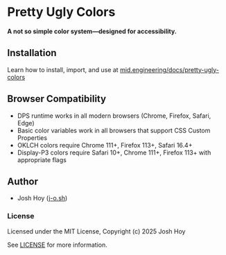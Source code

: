 # Pretty Ugly Colors

**A not so simple color system—designed for accessibility.**

## Installation

Learn how to install, import, and use at [mid.engineering/docs/pretty-ugly-colors](https://mid.engineering/docs/pretty-ugly-colors)

## Browser Compatibility

- DPS runtime works in all modern browsers (Chrome, Firefox, Safari, Edge)
- Basic color variables work in all browsers that support CSS Custom Properties
- OKLCH colors require Chrome 111+, Firefox 113+, Safari 16.4+
- Display-P3 colors require Safari 10+, Chrome 111+, Firefox 113+ with appropriate flags

## Author

- Josh Hoy ([j-o.sh](https://j-o.sh))

### License

Licensed under the MIT License, Copyright (c) 2025 Josh Hoy

See [LICENSE](./LICENSE) for more information.
